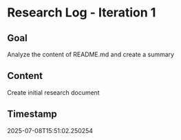 # Research Log - Iteration 1

## Goal
Analyze the content of README.md and create a summary

## Content
Create initial research document

## Timestamp
2025-07-08T15:51:02.250254
